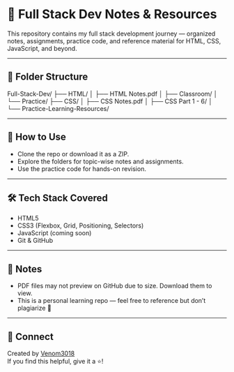 # 🧠 Full Stack Dev Notes & Resources

This repository contains my full stack development journey — organized notes, assignments, practice code, and reference material for HTML, CSS, JavaScript, and beyond.

---

## 📁 Folder Structure

Full-Stack-Dev/
├── HTML/
│ ├── HTML Notes.pdf
│ ├── Classroom/
│ └── Practice/
├── CSS/
│ ├── CSS Notes.pdf
│ ├── CSS Part 1 - 6/
│ └── Practice-Learning-Resources/


---

## 🚀 How to Use

- Clone the repo or download it as a ZIP.
- Explore the folders for topic-wise notes and assignments.
- Use the practice code for hands-on revision.

---

## 🛠️ Tech Stack Covered

- HTML5
- CSS3 (Flexbox, Grid, Positioning, Selectors)
- JavaScript (coming soon)
- Git & GitHub

---

## 📌 Notes

- PDF files may not preview on GitHub due to size. Download them to view.
- This is a personal learning repo — feel free to reference but don’t plagiarize 🙏

---

## 🤝 Connect

Created by [Venom3018](https://github.com/Venom3018)  
If you find this helpful, give it a ⭐!

